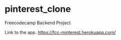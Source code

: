 # pinterest_clone

Freecodecamp Backend Project


Link to the app.
https://fcc-minterest.herokuapp.com/
